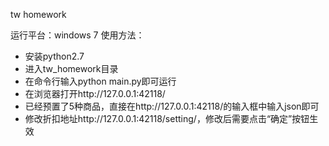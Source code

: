 tw homework

运行平台：windows 7
使用方法：
- 安装python2.7
- 进入tw_homework目录
- 在命令行输入python main.py即可运行
- 在浏览器打开http://127.0.0.1:42118/
- 已经预置了5种商品，直接在http://127.0.0.1:42118/的输入框中输入json即可
- 修改折扣地址http://127.0.0.1:42118/setting/，修改后需要点击“确定”按钮生效
